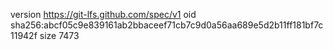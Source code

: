 version https://git-lfs.github.com/spec/v1
oid sha256:abcf05c9e839161ab2bbaceef71cb7c9d0a56aa689e5d2b11ff181bf7c11942f
size 7473
